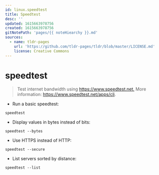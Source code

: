 ```yaml
---
id: linux.speedtest
title: Speedtest
desc: ''
updated: 1615663978756
created: 1615663978756
gitNotePath: 'pages/{{ noteHiearchy }}.md'
sources:
  - name: tldr-pages
    url: 'https://github.com/tldr-pages/tldr/blob/master/LICENSE.md'
    license: Creative Commons
---
```

# speedtest

> Test internet bandwidth using <https://www.speedtest.net.>
> More information: <https://www.speedtest.net/apps/cli>.

- Run a basic speedtest:

`speedtest`

- Display values in bytes instead of bits:

`speedtest --bytes`

- Use HTTPS instead of HTTP&#x3A;

`speedtest --secure`

- List servers sorted by distance:

`speedtest --list`

